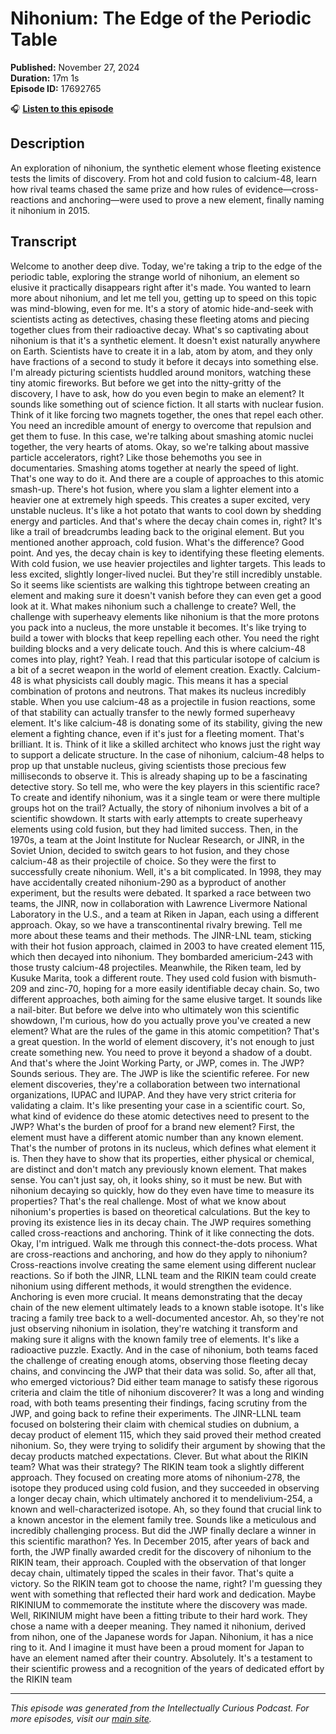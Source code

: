 # Nihonium: The Edge of the Periodic Table

**Published:** November 27, 2024  
**Duration:** 17m 1s  
**Episode ID:** 17692765

🎧 **[Listen to this episode](https://intellectuallycurious.buzzsprout.com/2529712/episodes/17692765-nihonium-the-edge-of-the-periodic-table)**

## Description

An exploration of nihonium, the synthetic element whose fleeting existence tests the limits of discovery. From hot and cold fusion to calcium-48, learn how rival teams chased the same prize and how rules of evidence—cross-reactions and anchoring—were used to prove a new element, finally naming it nihonium in 2015.

## Transcript

Welcome to another deep dive. Today, we're taking a trip to the edge of the periodic table, exploring the strange world of nihonium, an element so elusive it practically disappears right after it's made. You wanted to learn more about nihonium, and let me tell you, getting up to speed on this topic was mind-blowing, even for me. It's a story of atomic hide-and-seek with scientists acting as detectives, chasing these fleeting atoms and piecing together clues from their radioactive decay. What's so captivating about nihonium is that it's a synthetic element. It doesn't exist naturally anywhere on Earth. Scientists have to create it in a lab, atom by atom, and they only have fractions of a second to study it before it decays into something else. I'm already picturing scientists huddled around monitors, watching these tiny atomic fireworks. But before we get into the nitty-gritty of the discovery, I have to ask, how do you even begin to make an element? It sounds like something out of science fiction. It all starts with nuclear fusion. Think of it like forcing two magnets together, the ones that repel each other. You need an incredible amount of energy to overcome that repulsion and get them to fuse. In this case, we're talking about smashing atomic nuclei together, the very hearts of atoms. Okay, so we're talking about massive particle accelerators, right? Like those behemoths you see in documentaries. Smashing atoms together at nearly the speed of light. That's one way to do it. And there are a couple of approaches to this atomic smash-up. There's hot fusion, where you slam a lighter element into a heavier one at extremely high speeds. This creates a super excited, very unstable nucleus. It's like a hot potato that wants to cool down by shedding energy and particles. And that's where the decay chain comes in, right? It's like a trail of breadcrumbs leading back to the original element. But you mentioned another approach, cold fusion. What's the difference? Good point. And yes, the decay chain is key to identifying these fleeting elements. With cold fusion, we use heavier projectiles and lighter targets. This leads to less excited, slightly longer-lived nuclei. But they're still incredibly unstable. So it seems like scientists are walking this tightrope between creating an element and making sure it doesn't vanish before they can even get a good look at it. What makes nihonium such a challenge to create? Well, the challenge with superheavy elements like nihonium is that the more protons you pack into a nucleus, the more unstable it becomes. It's like trying to build a tower with blocks that keep repelling each other. You need the right building blocks and a very delicate touch. And this is where calcium-48 comes into play, right? Yeah. I read that this particular isotope of calcium is a bit of a secret weapon in the world of element creation. Exactly. Calcium-48 is what physicists call doubly magic. This means it has a special combination of protons and neutrons. That makes its nucleus incredibly stable. When you use calcium-48 as a projectile in fusion reactions, some of that stability can actually transfer to the newly formed superheavy element. It's like calcium-48 is donating some of its stability, giving the new element a fighting chance, even if it's just for a fleeting moment. That's brilliant. It is. Think of it like a skilled architect who knows just the right way to support a delicate structure. In the case of nihonium, calcium-48 helps to prop up that unstable nucleus, giving scientists those precious few milliseconds to observe it. This is already shaping up to be a fascinating detective story. So tell me, who were the key players in this scientific race? To create and identify nihonium, was it a single team or were there multiple groups hot on the trail? Actually, the story of nihonium involves a bit of a scientific showdown. It starts with early attempts to create superheavy elements using cold fusion, but they had limited success. Then, in the 1970s, a team at the Joint Institute for Nuclear Research, or JINR, in the Soviet Union, decided to switch gears to hot fusion, and they chose calcium-48 as their projectile of choice. So they were the first to successfully create nihonium. Well, it's a bit complicated. In 1998, they may have accidentally created nihonium-290 as a byproduct of another experiment, but the results were debated. It sparked a race between two teams, the JINR, now in collaboration with Lawrence Livermore National Laboratory in the U.S., and a team at Riken in Japan, each using a different approach. Okay, so we have a transcontinental rivalry brewing. Tell me more about these teams and their methods. The JINR-LNL team, sticking with their hot fusion approach, claimed in 2003 to have created element 115, which then decayed into nihonium. They bombarded americium-243 with those trusty calcium-48 projectiles. Meanwhile, the Riken team, led by Kusuke Marita, took a different route. They used cold fusion with bismuth-209 and zinc-70, hoping for a more easily identifiable decay chain. So, two different approaches, both aiming for the same elusive target. It sounds like a nail-biter. But before we delve into who ultimately won this scientific showdown, I'm curious, how do you actually prove you've created a new element? What are the rules of the game in this atomic competition? That's a great question. In the world of element discovery, it's not enough to just create something new. You need to prove it beyond a shadow of a doubt. And that's where the Joint Working Party, or JWP, comes in. The JWP? Sounds serious. They are. The JWP is like the scientific referee. For new element discoveries, they're a collaboration between two international organizations, IUPAC and IUPAP. And they have very strict criteria for validating a claim. It's like presenting your case in a scientific court. So, what kind of evidence do these atomic detectives need to present to the JWP? What's the burden of proof for a brand new element? First, the element must have a different atomic number than any known element. That's the number of protons in its nucleus, which defines what element it is. Then they have to show that its properties, either physical or chemical, are distinct and don't match any previously known element. That makes sense. You can't just say, oh, it looks shiny, so it must be new. But with nihonium decaying so quickly, how do they even have time to measure its properties? That's the real challenge. Most of what we know about nihonium's properties is based on theoretical calculations. But the key to proving its existence lies in its decay chain. The JWP requires something called cross-reactions and anchoring. Think of it like connecting the dots. Okay, I'm intrigued. Walk me through this connect-the-dots process. What are cross-reactions and anchoring, and how do they apply to nihonium? Cross-reactions involve creating the same element using different nuclear reactions. So if both the JINR, LLNL team and the RIKIN team could create nihonium using different methods, it would strengthen the evidence. Anchoring is even more crucial. It means demonstrating that the decay chain of the new element ultimately leads to a known stable isotope. It's like tracing a family tree back to a well-documented ancestor. Ah, so they're not just observing nihonium in isolation, they're watching it transform and making sure it aligns with the known family tree of elements. It's like a radioactive puzzle. Exactly. And in the case of nihonium, both teams faced the challenge of creating enough atoms, observing those fleeting decay chains, and convincing the JWP that their data was solid. So, after all that, who emerged victorious? Did either team manage to satisfy these rigorous criteria and claim the title of nihonium discoverer? It was a long and winding road, with both teams presenting their findings, facing scrutiny from the JWP, and going back to refine their experiments. The JINR-LLNL team focused on bolstering their claim with chemical studies on dubnium, a decay product of element 115, which they said proved their method created nihonium. So, they were trying to solidify their argument by showing that the decay products matched expectations. Clever. But what about the RIKIN team? What was their strategy? The RIKIN team took a slightly different approach. They focused on creating more atoms of nihonium-278, the isotope they produced using cold fusion, and they succeeded in observing a longer decay chain, which ultimately anchored it to mendelivium-254, a known and well-characterized isotope. Ah, so they found that crucial link to a known ancestor in the element family tree. Sounds like a meticulous and incredibly challenging process. But did the JWP finally declare a winner in this scientific marathon? Yes. In December 2015, after years of back and forth, the JWP finally awarded credit for the discovery of nihonium to the RIKIN team, their approach. Coupled with the observation of that longer decay chain, ultimately tipped the scales in their favor. That's quite a victory. So the RIKIN team got to choose the name, right? I'm guessing they went with something that reflected their hard work and dedication. Maybe RIKINIUM to commemorate the institute where the discovery was made. Well, RIKINIUM might have been a fitting tribute to their hard work. They chose a name with a deeper meaning. They named it nihonium, derived from nihon, one of the Japanese words for Japan. Nihonium, it has a nice ring to it. And I imagine it must have been a proud moment for Japan to have an element named after their country. Absolutely. It's a testament to their scientific prowess and a recognition of the years of dedicated effort by the RIKIN team

---
*This episode was generated from the Intellectually Curious Podcast. For more episodes, visit our [main site](https://intellectuallycurious.buzzsprout.com).*
